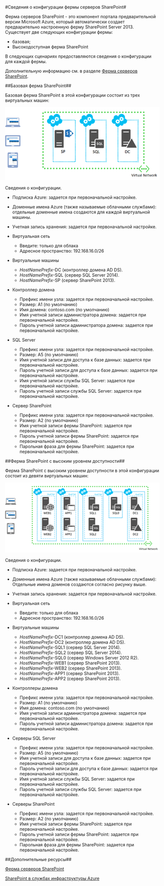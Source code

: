 ﻿<properties 
	pageTitle="Сведения о конфигурации фермы серверов SharePoint" 
	description="Описывается конфигурация по умолчанию для ферм SharePoint." 
	services="virtual-machines" 
	documentationCenter="" 
	authors="JoeDavies-MSFT" 
	manager="timlt" 
	editor=""/>

<tags 
	ms.service="virtual-machines" 
	ms.workload="infrastructure-services" 
	ms.tgt_pltfrm="vm-sharepoint" 
	ms.devlang="na" 
	ms.topic="article" 
	ms.date="1/26/2015" 
	ms.author="josephd"/>


#Сведения о конфигурации фермы серверов SharePoint#

Ферма серверов SharePoint - это компонент портала предварительной версии Microsoft Azure, который автоматически создает предварительно настроенную ферму SharePoint Server 2013. Существует две следующих конфигурации фермы:

- базовая;
- Высокодоступная ферма SharePoint

В следующих сценариях предоставляются сведения о конфигурации для каждой фермы.

Дополнительную информацию см. в разделе [Ферма серверов SharePoint](../virtual-machines-sharepoint-farm-azure-preview/).

##Базовая ферма SharePoint##

Базовая ферма SharePoint в этой конфигурации состоит из трех виртуальных машин:

![sharepointfarm](./media/virtual-machines-sharepoint-farm-config-azure-preview/SPFarm_Basic.png) 

Сведения о конфигурации.

-	Подписка Azure: задается при первоначальной настройке.
-	Доменные имена Azure (также называемые облачными службами): отдельные доменные имена создаются для каждой виртуальной машины.
-	Учетная запись хранения: задается при первоначальной настройке.
-	Виртуальная сеть 	
	-   Введите: только для облака	
    -	Адресное пространство: 192.168.16.0/26    

- Виртуальные машины
	-	*HostNamePrefix*-DC (контроллер домена AD DS).
	-	*HostNamePrefix*-SQL (сервер SQL Server 2014).
	-	*HostNamePrefix*-SP (сервер SharePoint 2013).

- Контроллер домена
	-	Префикс имени узла: задается при первоначальной настройке.
	-	Размер: A1 (по умолчанию)
	-	Имя домена: contoso.com (по умолчанию)
	-	Имя учетной записи администратора домена: задается при первоначальной настройке.
	-	Пароль учетной записи администратора домена: задается при первоначальной настройке.

- SQL Server
	-	Префикс имени узла: задается при первоначальной настройке.
	-	Размер: A5 (по умолчанию)
	-	Имя учетной записи для доступа к базе данных: задается при первоначальной настройке.
	-	Пароль учетной записи для доступа к базе данных: задается при первоначальной настройке.
	-	Имя учетной записи службы SQL Server: задается при первоначальной настройке.
	-	Пароль учетной записи службы SQL Server: задается при первоначальной настройке.

- Сервер SharePoint
	-	Префикс имени узла: задается при первоначальной настройке.
	-	Размер: A2 (по умолчанию)
	-	Имя учетной записи фермы SharePoint: задается при первоначальной настройке.
	-	Пароль учетной записи фермы SharePoint: задается при первоначальной настройке.
	-	Парольная фраза для фермы SharePoint: задается при первоначальной настройке.


##Ферма SharePoint с высоким уровнем доступности##

Ферма SharePoint с высоким уровнем доступности в этой конфигурации состоит из девяти виртуальных машин:

![sharepointfarm](./media/virtual-machines-sharepoint-farm-config-azure-preview/SPFarm_HighAvail.png)
 
Сведения о конфигурации.

-	Подписка Azure: задается при первоначальной настройке.
-	Доменные имена Azure (также называемые облачными службами): Отдельные имена доменов создаются согласно рисунку выше.
-	Учетная запись хранения: задается при первоначальной настройке.
-	Виртуальная сеть	
	-	Введите: только для облака
	-	Адресное пространство: 192.168.16.0/26	

-	Виртуальные машины
	-	*HostNamePrefix*-DC1 (контроллер домена AD DS).
	-	*HostNamePrefix*-DC2 (контроллер домена AD DS).
	-	*HostNamePrefix*-SQL1 (сервер SQL Server 2014).
	-	*HostNamePrefix*-SQL2 (сервер SQL Server 2014).
	-	*HostNamePrefix*-SQL0 (сервер Windows Server 2012 R2).
	-	*HostNamePrefix*-WEB1 (сервер SharePoint 2013).
	-	*HostNamePrefix*-WEB2 (сервер SharePoint 2013).
	-	*HostNamePrefix*-APP1 (сервер SharePoint 2013).
	-	*HostNamePrefix*-APP2 (сервер SharePoint 2013).

-	Контроллеры домена
	-	Префикс имени узла: задается при первоначальной настройке.
	-	Размер: A1 (по умолчанию)
	-	Имя домена: contoso.com (по умолчанию)
	-	Имя учетной записи администратора домена: задается при первоначальной настройке.
	-	Пароль учетной записи администратора домена: задается при первоначальной настройке.

-	Серверы SQL Server
	-	Префикс имени узла: задается при первоначальной настройке.
	-	Размер: A5 (по умолчанию)
	-	Имя учетной записи для доступа к базе данных: задается при первоначальной настройке.
	-	Пароль учетной записи для доступа к базе данных: задается при первоначальной настройке.
	-	Имя учетной записи службы SQL Server: задается при первоначальной настройке.
	-	Пароль учетной записи службы SQL Server: задается при первоначальной настройке.

-	Серверы SharePoint
	-	Префикс имени узла: задается при первоначальной настройке.
	-	Размер: A2 (по умолчанию)
	-	Имя учетной записи фермы SharePoint: задается при первоначальной настройке.
	-	Пароль учетной записи фермы SharePoint: задается при первоначальной настройке.		
	-	Парольная фраза для фермы SharePoint: задается при первоначальной настройке.

##Дополнительные ресурсы##

[Ферма серверов SharePoint](../virtual-machines-sharepoint-farm-azure-preview/)

[SharePoint в службах инфраструктуры Azure](http://msdn.microsoft.com/library/azure/dn275955.aspx)

<!--HONumber=45--> 

